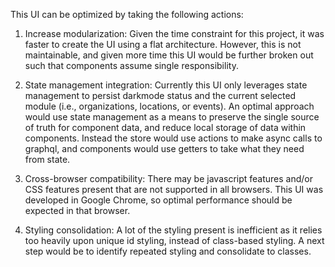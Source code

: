 This UI can be optimized by taking the following actions:

1. Increase modularization: Given the time constraint for this project, it was faster to create the UI using a flat architecture. However, this is not maintainable, and given more time this UI would be further broken out such that components assume single responsibility.

2. State management integration: Currently this UI only leverages state management to persist darkmode status and the current selected module (i.e., organizations, locations, or events). An optimal approach would use state management as a means to preserve the single source of truth for component data, and reduce local storage of data within components. Instead the store would use actions to make async calls to graphql, and components would use getters to take what they need from state.

3. Cross-browser compatibility: There may be javascript features and/or CSS features present that are not supported in all browsers. This UI was developed in Google Chrome, so optimal performance should be expected in that browser.

4. Styling consolidation: A lot of the styling present is inefficient as it relies too heavily upon unique id styling, instead of class-based styling. A next step would be to identify repeated styling and consolidate to classes.
